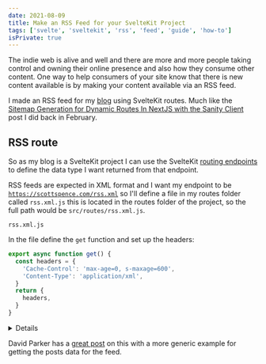 ```yaml
---
date: 2021-08-09
title: Make an RSS Feed for your SvelteKit Project
tags: ['svelte', 'sveltekit', 'rss', 'feed', 'guide', 'how-to']
isPrivate: true
---
```


<script>
  import Details from '$lib/components/details.svelte'
</script>

The indie web is alive and well and there are more and more people
taking control and owning their online presence and also how they
consume other content. One way to help consumers of your site know
that there is new content available is by making your content
available via an RSS feed.

I made an RSS feed for my [blog] using SvelteKit routes. Much like the
[Sitemap Generation for Dynamic Routes In NextJS with the Sanity
Client] post I did back in February.

## RSS route

So as my blog is a SvelteKit project I can use the SvelteKit [routing
endpoints] to define the data type I want returned from that endpoint.

RSS feeds are expected in XML format and I want my endpoint to be
[`https://scottspence.com/rss.xml`] so I'll define a file in my routes
folder called `rss.xml.js` this is located in the routes folder of the
project, so the full path would be `src/routes/rss.xml.js`.

`rss.xml.js`

In the file define the `get` function and set up the headers:

```js
export async function get() {
  const headers = {
    'Cache-Control': 'max-age=0, s-maxage=600',
    'Content-Type': 'application/xml',
  }
  return {
    headers,
  }
}
```

<Details buttonText="Expand to see the full code.">

```js
import { getPosts } from '$lib/get-posts'
import { description, name, website } from '$lib/info'
import { format } from 'date-fns'

export async function get() {
  const postsMeta = await getPosts()
  const body = render(postsMeta)

  const headers = {
    'Cache-Control': `max-age=0, s-max-age=${600}`,
    'Content-Type': 'application/xml',
  }
  return {
    headers,
    body,
  }
}

const render =
  postsMeta => `<rss xmlns:dc="https://purl.org/dc/elements/1.1/" xmlns:content="https://purl.org/rss/1.0/modules/content/" xmlns:atom="https://www.w3.org/2005/Atom" version="2.0">
  <channel>
    <title>
      <![CDATA[ ${name}'s Blog! ]]>
    </title>
    <description>
      <![CDATA[ ${description} ]]>
    </description>
    <link>${website}</link>
    <generator>RSS for Node</generator>
    <lastBuildDate>Tue, 20 Jul 2021 14:52:01 GMT</lastBuildDate>
    <atom:link href="${website}/rss.xml" rel="self" type="application/rss+xml"/>
    ${postsMeta
      .map(
        meta =>
          `
        <item>
          <title>
            <![CDATA[ ${meta.title} ]]>
          </title>
          <description>
            <![CDATA[ ${meta.preview} ]]>
          </description>
          <link>${website}/posts/${meta.slug}/</link>
          <guid isPermaLink="false">${website}/posts/${
            meta.slug
          }/</guid>
          <dc:creator>
            <![CDATA[ ${name} ]]>
          </dc:creator>
          <pubDate>
            ${format(
              new Date(meta.date),
              'EE, dd MMM yyyy HH:mm:ss O'
            )}
          </pubDate>
          <content:encoded>${meta.previewHtml} 
            <div style="margin-top: 50px; font-style: italic;">
              <strong>
                <a href="${website}/posts/${meta.slug}/">
                  Keep reading
                </a>.
              </strong>  
            </div>
          </content:encoded>
        </item>
      `
      )
      .join('')}
  </channel>
</rss>
`
```

</Details>

David Parker has a [great post] on this with a more generic example
for getting the posts data for the feed.

<!-- Links -->

[blog]: https://scottspence.com/posts
[sitemap generation for dynamic routes in nextjs with the sanity client]:
  https://scottspence.com/posts/dynamic-sitemap-generation-with-nextjs-and-sanity
[routing endpoints]: https://kit.svelte.dev/docs#routing-endpoints
[`https://scottspence.com/rss.xml`]: https://scottspence.com/rss.xml
[great post]:
  https://www.davidwparker.com/posts/how-to-make-an-rss-feed-in-sveltekit

